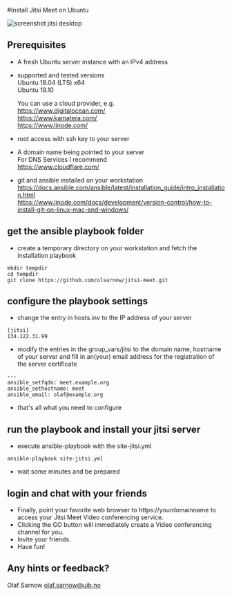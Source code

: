 #Install Jitsi Meet on Ubuntu 

![screenshot jitsi desktop](https://desktop.jitsi.org/wiki/pub/sip-communicator/screenshots/videobridge-big.png)

## Prerequisites
* A fresh Ubuntu server instance with an IPv4 address  

* supported and tested versions  
   Ubuntu 18.04 (LTS) x64  
   Ubuntu 19.10   

  You can use a cloud provider, e.g.   
   https://www.digitalocean.com/  
   https://www.kamatera.com/  
   https://www.linode.com/  
* root access with ssh key to your server
* A domain name  being pointed to your server  
  For DNS Services I recommend  
   https://www.cloudflare.com/
* git and ansible installed on your workstation  
   https://docs.ansible.com/ansible/latest/installation_guide/intro_installation.html  
   https://www.linode.com/docs/development/version-control/how-to-install-git-on-linux-mac-and-windows/  

## get the ansible playbook folder
* create a temporary directory on your workstation and fetch the installation playbook

```commandline
mkdir tempdir
cd tempdir
git clone https://github.com/olsarnow/jitsi-meet.git
```

## configure the playbook settings
* change the entry in hosts.inv to the IP address of your server

``` cat hosts.inv
[jitsi]
134.122.31.99
```

* modify the entries in the group_vars/jitsi to the domain name, hostname of your server and fill in an(your) email address for the registration of the server certificate

``` cat group_vars/jitsi
---
ansible_setfqdn: meet.example.org
ansible_sethostname: meet
ansible_email: olaf@example.org
```

* that's all what you need to configure

## run the playbook and install your jitsi server

* execute ansible-playbook with the site-jitsi.yml 

``` commandline
ansible-playbook site-jitsi.yml
```

* wait some minutes and be prepared

## login and chat with your friends

* Finally, point your favorite web browser to https://yourdomainname to access your Jitsi Meet Video conferencing service.
* Clicking the GO button will immediately create a Video conferencing channel for you.
* Invite your friends.
* Have fun!

## Any hints or feedback?

Olaf Sarnow <olaf.sarnow@uib.no>
